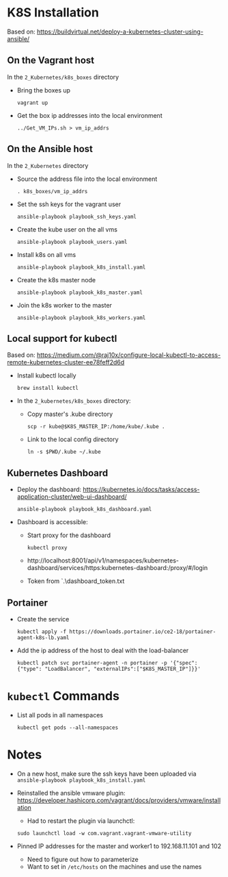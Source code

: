 # K8S Installation

Based on: https://buildvirtual.net/deploy-a-kubernetes-cluster-using-ansible/

## On the Vagrant host

In the `2_Kubernetes/k8s_boxes` directory

- Bring the boxes up

    `vagrant up`

- Get the box ip addresses into the local environment

    `../Get_VM_IPs.sh > vm_ip_addrs`


## On the Ansible host

In the `2_Kubernetes` directory

- Source the address file into the local environment

    `. k8s_boxes/vm_ip_addrs`

- Set the ssh keys for the vagrant user

    `ansible-playbook playbook_ssh_keys.yaml`

- Create the kube user on the all vms

    `ansible-playbook playbook_users.yaml`

- Install k8s on all vms

    `ansible-playbook playbook_k8s_install.yaml`

- Create the k8s master node

    `ansible-playbook playbook_k8s_master.yaml`

- Join the k8s worker to the master

    `ansible-playbook playbook_k8s_workers.yaml`

## Local support for kubectl

Based on: https://medium.com/@raj10x/configure-local-kubectl-to-access-remote-kubernetes-cluster-ee78feff2d6d

- Install kubectl locally

    `brew install kubectl`

- In the `2_kubernetes/k8s_boxes` directory:

    - Copy master's .kube directory

        `scp -r kube@$K8S_MASTER_IP:/home/kube/.kube .`

    - Link to the local config directory

        `ln -s $PWD/.kube ~/.kube`

## Kubernetes Dashboard

- Deploy the dashboard: https://kubernetes.io/docs/tasks/access-application-cluster/web-ui-dashboard/

    ```
    ansible-playbook playbook_k8s_dashboard.yaml
    ```

- Dashboard is accessible:

    - Start proxy for the dashboard

        ```
        kubectl proxy
        ```

    - http://localhost:8001/api/v1/namespaces/kubernetes-dashboard/services/https:kubernetes-dashboard:/proxy/#/login

    - Token from `.\dashboard_token.txt

## Portainer

- Create the service

    ```
    kubectl apply -f https://downloads.portainer.io/ce2-18/portainer-agent-k8s-lb.yaml
    ```

- Add the ip address of the host to deal with the load-balancer

    ```
    kubectl patch svc portainer-agent -n portainer -p '{"spec": {"type": "LoadBalancer", "externalIPs":["$K8S_MASTER_IP"]}}'
    ```

# `kubectl` Commands

- List all pods in all namespaces

    ```
    kubectl get pods --all-namespaces
    ```

# Notes

- On a new host, make sure the ssh keys have been uploaded via `ansible-playbook playbook_k8s_install.yaml`

- Reinstalled the ansible vmware plugin: https://developer.hashicorp.com/vagrant/docs/providers/vmware/installation
    - Had to restart the plugin via launchctl:
    ```
    sudo launchctl load -w com.vagrant.vagrant-vmware-utility
    ```

- Pinned IP addresses for the master and worker1 to 192.168.11.101 and 102

    - Need to figure out how to parameterize
    - Want to set in `/etc/hosts` on the machines and use the names 
